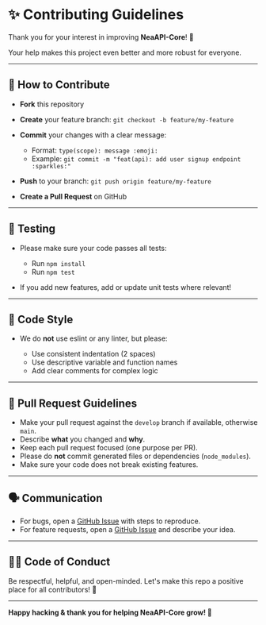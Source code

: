 # ✨ Contributing Guidelines

Thank you for your interest in improving **NeaAPI-Core**! 🚀

Your help makes this project even better and more robust for everyone.

---

## 📝 How to Contribute

* **Fork** this repository
* **Create** your feature branch: `git checkout -b feature/my-feature`
* **Commit** your changes with a clear message:
  * Format: `type(scope): message :emoji:`
  * Example: `git commit -m "feat(api): add user signup endpoint :sparkles:"`

* **Push** to your branch: `git push origin feature/my-feature`
* **Create a Pull Request** on GitHub

---

## 🧪 Testing

* Please make sure your code passes all tests:
  * Run `npm install`
  * Run `npm test`

* If you add new features, add or update unit tests where relevant!

---

## 🚦 Code Style

* We do **not** use eslint or any linter, but please:

  * Use consistent indentation (2 spaces)
  * Use descriptive variable and function names
  * Add clear comments for complex logic

---

## 🤝 Pull Request Guidelines

* Make your pull request against the `develop` branch if available, otherwise `main`.
* Describe **what** you changed and **why**.
* Keep each pull request focused (one purpose per PR).
* Please do **not** commit generated files or dependencies (`node_modules`).
* Make sure your code does not break existing features.

---

## 🗣️ Communication

* For bugs, open a [GitHub Issue](https://github.com/NeaDigitra/NeaAPI-Core/issues) with steps to reproduce.
* For feature requests, open a [GitHub Issue](https://github.com/NeaDigitra/NeaAPI-Core/issues) and describe your idea.

---

## 👨‍💻 Code of Conduct

Be respectful, helpful, and open-minded. Let's make this repo a positive place for all contributors! 💚

---

**Happy hacking & thank you for helping NeaAPI-Core grow! 🌱**